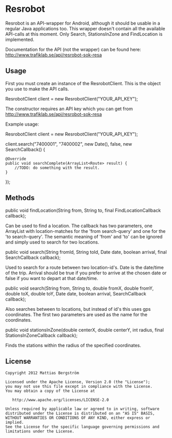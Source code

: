 Resrobot
========

Resrobot is an API-wrapper for Android, although it should be usable in a regular Java applications too. This wrapper doesn't contain all the available API-calls at this moment. Only Search, StationsInZone and FindLocation is implemented.

Documentation for the API (not the wrapper) can be found here: http://www.trafiklab.se/api/resrobot-sok-resa


Usage
-----

First you must create an instance of the ResrobotClient. This is the object you use to make the API calls. 

ResrobotClient client = new ResrobotClient("YOUR_API_KEY");

The constructor requires an API key which you can get from http://www.trafiklab.se/api/resrobot-sok-resa

Example usage:

ResrobotClient client = new ResrobotClient("YOUR_API_KEY");

client.search("7400001", "7400002", new Date(), false, new SearchCallback() {

	@Override
	public void searchComplete(ArrayList<Route> result) {
		//TODO: do something with the result.
	}
});

Methods
-------

public void findLocation(String from, String to, final FindLocationCallback callback);

Can be used to find a location. The callback has two parameters, one ArrayList with location-matches for the 'from search-query' and one for the 'to search-query'. The semantic meaning of 'from' and 'to' can be ignored and simply used to search for two locations. 

public void search(String fromId, String toId, Date date, boolean arrival, final SearchCallback callback);

Used to search for a route between two location-id's. Date is the date/time of the trip. Arrival should be true if you prefer to arrive at the chosen date or false if you want to depart at that date/time.

public void search(String from, String to, double fromX, double fromY, double toX, double toY, Date date, boolean arrival, SearchCallback callback);

Also searches between to locations, but instead of id's this uses gps coordinates. The first two parameters are used as the name for the coordinates.

public void stationsInZone(double centerX, double centerY, int radius, final StationsInZoneCallback callback);

Finds the stations within the radius of the specified coordinates.

License
-------

    Copyright 2012 Mattias Bergström

    Licensed under the Apache License, Version 2.0 (the "License");
    you may not use this file except in compliance with the License.
    You may obtain a copy of the License at

       http://www.apache.org/licenses/LICENSE-2.0

    Unless required by applicable law or agreed to in writing, software
    distributed under the License is distributed on an "AS IS" BASIS,
    WITHOUT WARRANTIES OR CONDITIONS OF ANY KIND, either express or implied.
    See the License for the specific language governing permissions and
    limitations under the License.

